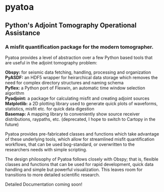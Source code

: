 # pyatoa
## Python's Adjoint Tomography Operational Assistance
### A misfit quantification package for the modern tomographer.

Pyatoa provides a level of abstraction over a few Python based tools that are useful in the adjoint tomography problem:

**Obspy:** for seismic data fetching, handling, processing and organization  
**PyASDF:** an HDF5 wrapper for heirarchical data storage which removes the need for complex directory structures and naming schema  
**Pyflex:** a Python port of Flexwin, an automatic time window selection algorithm  
**Pyadjoint:** a package for calculating misfit and creating adjoint sources  
**Matplotlib:** a 2D plotting library used to generate quick plots of waveforms, statistics, misfit etc. for quick data digestion  
**Basemap:** A mapping library to conveniently show source receiver distributions, raypaths, etc. (deprecated, I hope to switch to Cartopy in the future)  

Pyatoa provides pre-fabricated classes and functions which take advantage of these underlying tools, which allow for streamlined
misfit quantification workflows, that can be used bog-standard, or overwritten to the researchers needs with simple scripting.

The design philosophy of Pyatoa follows closely with Obspy; that is, flexible classes and functions that can be used for rapid development, quick data handling and simple but powerful visualization. This leaves room for transitions to more detailed scientific research. 

Detailed Documentation coming soon!
